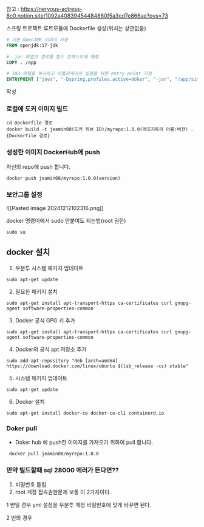 
참고 : https://nervous-actress-8c0.notion.site/1092a40839454484860f5a3cd7e866ae?pvs=73




스프링 트로젝트 루트모듈에 Dockerfile 생성(위치는 상관없음)

```Dockerfile
# 기본 OpenJDK 이미지 사용  
FROM openjdk:17-jdk  
  
# .jar 파일의 경로를 빌드 컨텍스트에 매핑  
COPY . /app  
  
# JAR 파일을 복사하고 어플리케이션 실행을 위한 entry point 지정  
ENTRYPOINT ["java", "-Dspring.profiles.active=doker", "-jar", "/app/simpleCRUD-0.0.1-SNAPSHOT.jar"]

```
작성


### 로컬에 도커 이미지 빌드
```prompt
cd Dockerfile 경로
docker build -t jeamin08(도커 허브 ID)/myrepo:1.0.0(레포지토리 이름:버전) .{Dockerfile 경로}
```



### 생성한 이미지 DockerHub에 push
자신의 repo에 push 합니다.
```prompt
docker push jeamin08/myrepo:1.0.0(version)
```

### 보안그룹 설정
![[Pasted image 20241212102316.png]]



docker 명령어에서 sudo 안붙여도 되는법(root 권한)
```prompt
sudo su
```
## docker 설치
1. 우분투 시스템 패키지 업데이트
```prompt
sudo apt-get update
```

2. 필요한 패키지 설치
```prompt
sudo apt-get install apt-transport-https ca-certificates curl gnupg-agent software-properties-common
```

3. Docker 공식 GPG 키 추가
```prompt
sudo apt-get install apt-transport-https ca-certificates curl gnupg-agent software-properties-common
```

4. Docker의 공식 apt 저장소 추가
```prompt
sudo add-apt-repository "deb [arch=amd64] https://download.docker.com/linux/ubuntu $(lsb_release -cs) stable"
```
5. 시스템 패키지 업데이트
```prompt
sudo apt-get update
```
6. Docker 설치
```prompt
sudo apt-get install docker-ce docker-ce-cli containerd.io
```



### Doker pull
* Doker hub 에 push한 이미지를 가져오기 위하여 pull 합니다.
```prompt
 docker pull jeamin08/myrepo:1.0.0
```

### 만약 빌드할때 sql 28000 에러가 뜬다면??

1. 비밀번호 틀림
2. root 계정 접속권한문제
보통 이 2가지이다.

1 번일 경우 yml 설정을 우분투 계정 비밀번호에 맞게 바꾸면 된다.

2 번의 경우 